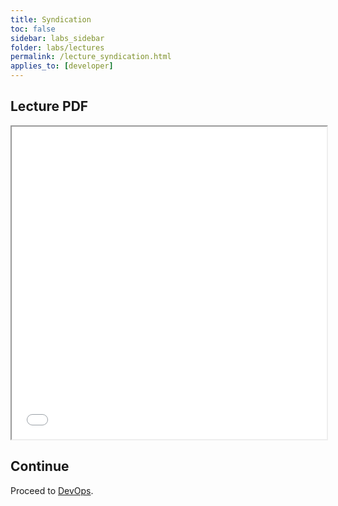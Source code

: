 ```yaml
---
title: Syndication
toc: false
sidebar: labs_sidebar
folder: labs/lectures
permalink: /lecture_syndication.html
applies_to: [developer]
---
```


## Lecture PDF

 <iframe style="overflow:hidden;height:500;width:100%" height="500" width="100%" src="./assets/lectures/Lecture-Syndication.pdf"> </iframe>


## Continue

Proceed to [DevOps](lecture_devops.html).